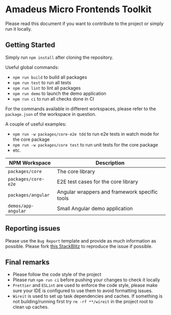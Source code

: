 # Amadeus Micro Frontends Toolkit

Please read this document if you want to contribute to the project or simply run it locally.

## Getting Started

Simply run `npm install` after cloning the repository.

Useful global commands:

- `npm run build` to build all packages
- `npm run test` to run all tests
- `npm run lint` to lint all packages
- `npm run demo` to launch the demo application
- `npm run ci` to run all checks done in CI

For the commands available in different workspaces, please refer to the `package.json` of the workspace in question.

A couple of useful examples:

- `npm run -w packages/core-e2e tdd` to run e2e tests in watch mode for the core package
- `npm run -w packages/core test` to run unit tests for the core package
- etc.

| NPM Workspace       | Description                                   |
| ------------------- | --------------------------------------------- |
| `packages/core`     | The core library                              |
| `packages/core-e2e` | E2E test cases for the core library           |
| `packages/angular`  | Angular wrappers and framework specific tools |
| `demos/app-angular` | Small Angular demo application                |

## Reporting issues

Please use the `Bug Report` template and provide as much information as possible. Please fork [this StackBlitz](https://stackblitz.com/edit/amadeus-it-group-microfrontends) to reproduce the issue if possible.

## Final remarks

- Please follow the code style of the project
- Please run `npm run ci` before pushing your changes to check it locally
- `Prettier` and `ESLint` are used to enforce the code style, please make sure your IDE is configured to use them to avoid formatting issues.
- `Wireit` is used to set up task dependencies and caches. If something is not building/running first try `rm -rf **/wireit` in the project root to clean up caches.
